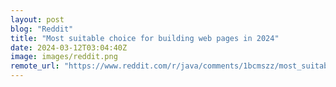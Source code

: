 ```yaml
---
layout: post
blog: "Reddit"
title: "Most suitable choice for building web pages in 2024"
date: 2024-03-12T03:04:40Z
image: images/reddit.png
remote_url: "https://www.reddit.com/r/java/comments/1bcmszz/most_suitable_choice_for_building_web_pages_in/"
---
```

